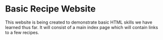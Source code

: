 # Basic Recipe Website

This website is being created to demonstrate basic HTML skills we have learned thus far.
It will consist of a main index page which will contain links to a few recipes. 
